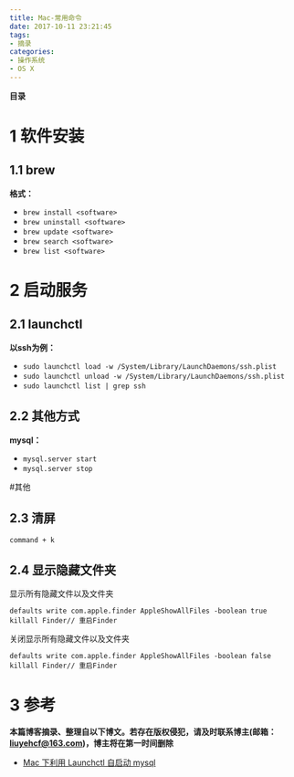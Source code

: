 ```yaml
---
title: Mac-常用命令
date: 2017-10-11 23:21:45
tags: 
- 摘录
categories: 
- 操作系统
- OS X
---
```


__目录__

<!-- toc -->
<!--more-->

# 1 软件安装

## 1.1 brew

__格式：__

* `brew install <software>`
* `brew uninstall <software>`
* `brew update <software>`
* `brew search <software>`
* `brew list <software>`

# 2 启动服务

## 2.1 launchctl

__以ssh为例：__

* `sudo launchctl load -w /System/Library/LaunchDaemons/ssh.plist`
* `sudo launchctl unload -w /System/Library/LaunchDaemons/ssh.plist`
* `sudo launchctl list | grep ssh`

## 2.2 其他方式

__mysql：__

* `mysql.server start`
* `mysql.server stop`

#其他

## 2.3 清屏

`command + k`

## 2.4 显示隐藏文件夹

显示所有隐藏文件以及文件夹
```
defaults write com.apple.finder AppleShowAllFiles -boolean true 
killall Finder// 重启Finder
```

关闭显示所有隐藏文件以及文件夹
```
defaults write com.apple.finder AppleShowAllFiles -boolean false
killall Finder// 重启Finder
```

# 3 参考

__本篇博客摘录、整理自以下博文。若存在版权侵犯，请及时联系博主(邮箱：liuyehcf@163.com)，博主将在第一时间删除__

* [Mac 下利用 Launchctl 自启动 mysql](http://squll369.iteye.com/blog/1965185)
